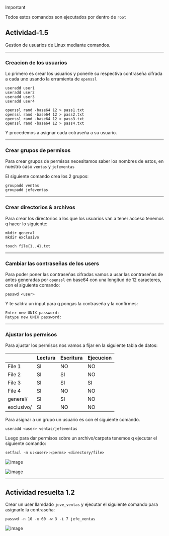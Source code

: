 > [!IMPORTANT]
> Todos estos comandos son ejecutados por dentro de `root`

## Actividad-1.5

Gestion de usuarios de Linux mediante comandos.

---

### Creacion de los usuarios

Lo primero es crear los usuarios y ponerle su respectiva contraseña cifrada a cada uno usando la erramienta de ` openssl `
```
useradd user1
useradd user2
useradd user3
useradd user4
```
```
openssl rand -base64 12 > pass1.txt
openssl rand -base64 12 > pass2.txt
openssl rand -base64 12 > pass3.txt
openssl rand -base64 12 > pass4.txt
```
Y procedemos a asignar cada cotraseña a su usuario.

---

### Crear grupos de permisos
Para crear grupos de permisos necesitamos saber los nombres de estos, en nuestro caso `ventas` y `jefeventas`

El siguiente comando crea los 2 grupos:
```
groupadd ventas
groupadd jefeventas
```

---

### Crear directorios & archivos
Para crear los directorios a los que los usuarios van a tener acceso tenemos q hacer lo siguiente:

```
mkdir general
mkdir exclusivo
```
```
touch file{1..4}.txt
```

---

### Cambiar las contraseñas de los users

Para poder poner las contraseñas cifradas vamos a usar las contraseñas de antes generadas por `openssl` en base64 con una longitud de 12 caracteres, con el siguiente comando:

```
passwd <user>
```
Y te saldra un input para q pongas la contraseña y la confirmes:
```
Enter new UNIX password:
Retype new UNIX password:
```

---

### Ajustar los permisos

Para ajustar los permisos nos vamos a fijar en la siguiente tabla de datos:

|              | Lectura    | Escritura | Ejecucion |
|--------------|------------|-----------|-----------|
| File 1       | SI         | NO        | NO        |
| File 2       | SI         | SI        | NO        |
| File 3       | SI         | SI        | SI        |
| File 4       | SI         | NO        | NO        |
| general/     | SI         | SI        | NO        |
| exclusivo/   | SI         | NO        | NO        |

Para asignar a un grupo un usuario es con el siguiente comando.

```
useradd <user> ventas/jefeventas
```

Luego para dar permisos sobre un archivo/carpeta tenemos q ejecutar el siguiente comando:

```
setfacl -m u:<user>:<perms> <directory/file>
```

![image](https://github.com/user-attachments/assets/861d38aa-c61c-4cf2-a6fd-4f613d61a0b5)

![image](https://github.com/user-attachments/assets/e07c3f3b-37e6-433a-8348-8629637ddcb6)

---

## Actividad resuelta 1.2

Crear un user llamdado `jeve_ventas` y ejecutar el siguiente comando para asignarle la contraseña:

```
passwd -n 10 -x 60 -w 3 -i 7 jefe_ventas
```

![image](https://github.com/user-attachments/assets/170e13b4-06c6-453e-a80c-9901bdfd62ed)
